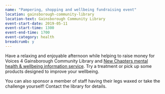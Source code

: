 ```yaml
---
name: "Pampering, shopping and wellbeing fundraising event"
location: gainsborough-community-library
location-text: Gainsborough Community Library
event-start-date: 2019-05-11
event-start-time: 1300
event-end-time: 1700
event-category: health
breadcrumb: y
---
```


Have a relaxing and enjoyable afternoon while helping to raise money for Voices 4 Gainsborough Community Library and [New Chapters mental health & wellbeing information service](/health/). Try a treatment or pick up some products designed to improve your wellbeing.

You can also sponsor a member of staff having their legs waxed or take the challenge yourself! Contact the library for details.
